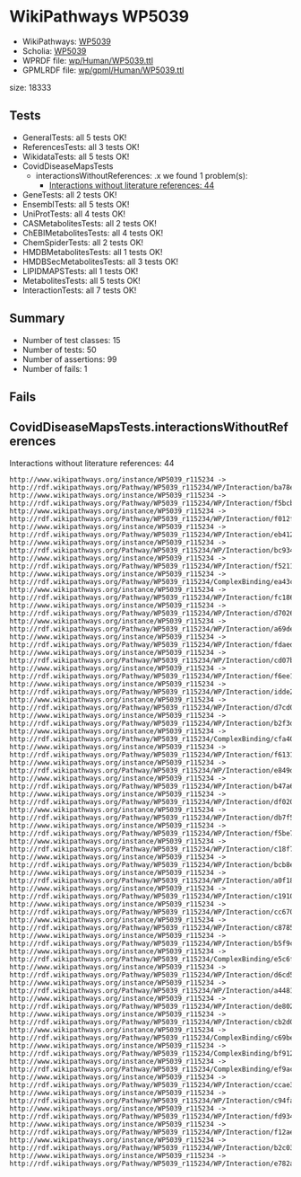 # WikiPathways WP5039

* WikiPathways: [WP5039](https://identifiers.org/wikipathways:WP5039)
* Scholia: [WP5039](https://scholia.toolforge.org/wikipathways/WP5039)
* WPRDF file: [wp/Human/WP5039.ttl](../wp/Human/WP5039.ttl)
* GPMLRDF file: [wp/gpml/Human/WP5039.ttl](../wp/gpml/Human/WP5039.ttl)

size: 18333
## Tests
* GeneralTests: all 5 tests OK!
* ReferencesTests: all 3 tests OK!
* WikidataTests: all 5 tests OK!
* CovidDiseaseMapsTests
    * interactionsWithoutReferences: .x we found 1 problem(s):
        * [Interactions without literature references: 44](#9701cd42)
* GeneTests: all 2 tests OK!
* EnsemblTests: all 5 tests OK!
* UniProtTests: all 4 tests OK!
* CASMetabolitesTests: all 2 tests OK!
* ChEBIMetabolitesTests: all 4 tests OK!
* ChemSpiderTests: all 2 tests OK!
* HMDBMetabolitesTests: all 1 tests OK!
* HMDBSecMetabolitesTests: all 3 tests OK!
* LIPIDMAPSTests: all 1 tests OK!
* MetabolitesTests: all 5 tests OK!
* InteractionTests: all 7 tests OK!


## Summary

* Number of test classes: 15
* Number of tests: 50
* Number of assertions: 99
* Number of fails: 1

## Fails

<a name="9701cd42" />

## CovidDiseaseMapsTests.interactionsWithoutReferences

Interactions without literature references: 44
```
http://www.wikipathways.org/instance/WP5039_r115234 -> http://rdf.wikipathways.org/Pathway/WP5039_r115234/WP/Interaction/ba78e
http://www.wikipathways.org/instance/WP5039_r115234 -> http://rdf.wikipathways.org/Pathway/WP5039_r115234/WP/Interaction/f5bcb
http://www.wikipathways.org/instance/WP5039_r115234 -> http://rdf.wikipathways.org/Pathway/WP5039_r115234/WP/Interaction/f012f
http://www.wikipathways.org/instance/WP5039_r115234 -> http://rdf.wikipathways.org/Pathway/WP5039_r115234/WP/Interaction/eb412
http://www.wikipathways.org/instance/WP5039_r115234 -> http://rdf.wikipathways.org/Pathway/WP5039_r115234/WP/Interaction/bc934
http://www.wikipathways.org/instance/WP5039_r115234 -> http://rdf.wikipathways.org/Pathway/WP5039_r115234/WP/Interaction/f5211
http://www.wikipathways.org/instance/WP5039_r115234 -> http://rdf.wikipathways.org/Pathway/WP5039_r115234/ComplexBinding/ea43c
http://www.wikipathways.org/instance/WP5039_r115234 -> http://rdf.wikipathways.org/Pathway/WP5039_r115234/WP/Interaction/fc186
http://www.wikipathways.org/instance/WP5039_r115234 -> http://rdf.wikipathways.org/Pathway/WP5039_r115234/WP/Interaction/d7026
http://www.wikipathways.org/instance/WP5039_r115234 -> http://rdf.wikipathways.org/Pathway/WP5039_r115234/WP/Interaction/a69de
http://www.wikipathways.org/instance/WP5039_r115234 -> http://rdf.wikipathways.org/Pathway/WP5039_r115234/WP/Interaction/fdaed
http://www.wikipathways.org/instance/WP5039_r115234 -> http://rdf.wikipathways.org/Pathway/WP5039_r115234/WP/Interaction/cd07b
http://www.wikipathways.org/instance/WP5039_r115234 -> http://rdf.wikipathways.org/Pathway/WP5039_r115234/WP/Interaction/f6ee1
http://www.wikipathways.org/instance/WP5039_r115234 -> http://rdf.wikipathways.org/Pathway/WP5039_r115234/WP/Interaction/idde2be3e1
http://www.wikipathways.org/instance/WP5039_r115234 -> http://rdf.wikipathways.org/Pathway/WP5039_r115234/WP/Interaction/d7cd0
http://www.wikipathways.org/instance/WP5039_r115234 -> http://rdf.wikipathways.org/Pathway/WP5039_r115234/WP/Interaction/b2f3d
http://www.wikipathways.org/instance/WP5039_r115234 -> http://rdf.wikipathways.org/Pathway/WP5039_r115234/ComplexBinding/cfa40
http://www.wikipathways.org/instance/WP5039_r115234 -> http://rdf.wikipathways.org/Pathway/WP5039_r115234/WP/Interaction/f6131
http://www.wikipathways.org/instance/WP5039_r115234 -> http://rdf.wikipathways.org/Pathway/WP5039_r115234/WP/Interaction/e849d
http://www.wikipathways.org/instance/WP5039_r115234 -> http://rdf.wikipathways.org/Pathway/WP5039_r115234/WP/Interaction/b47a6
http://www.wikipathways.org/instance/WP5039_r115234 -> http://rdf.wikipathways.org/Pathway/WP5039_r115234/WP/Interaction/df020
http://www.wikipathways.org/instance/WP5039_r115234 -> http://rdf.wikipathways.org/Pathway/WP5039_r115234/WP/Interaction/db7f5
http://www.wikipathways.org/instance/WP5039_r115234 -> http://rdf.wikipathways.org/Pathway/WP5039_r115234/WP/Interaction/f5be7
http://www.wikipathways.org/instance/WP5039_r115234 -> http://rdf.wikipathways.org/Pathway/WP5039_r115234/WP/Interaction/c18f7
http://www.wikipathways.org/instance/WP5039_r115234 -> http://rdf.wikipathways.org/Pathway/WP5039_r115234/WP/Interaction/bcb8e
http://www.wikipathways.org/instance/WP5039_r115234 -> http://rdf.wikipathways.org/Pathway/WP5039_r115234/WP/Interaction/a0f18
http://www.wikipathways.org/instance/WP5039_r115234 -> http://rdf.wikipathways.org/Pathway/WP5039_r115234/WP/Interaction/c1910
http://www.wikipathways.org/instance/WP5039_r115234 -> http://rdf.wikipathways.org/Pathway/WP5039_r115234/WP/Interaction/cc670
http://www.wikipathways.org/instance/WP5039_r115234 -> http://rdf.wikipathways.org/Pathway/WP5039_r115234/WP/Interaction/c8785
http://www.wikipathways.org/instance/WP5039_r115234 -> http://rdf.wikipathways.org/Pathway/WP5039_r115234/WP/Interaction/b5f9c
http://www.wikipathways.org/instance/WP5039_r115234 -> http://rdf.wikipathways.org/Pathway/WP5039_r115234/ComplexBinding/e5c6f
http://www.wikipathways.org/instance/WP5039_r115234 -> http://rdf.wikipathways.org/Pathway/WP5039_r115234/WP/Interaction/d6cd5
http://www.wikipathways.org/instance/WP5039_r115234 -> http://rdf.wikipathways.org/Pathway/WP5039_r115234/WP/Interaction/a4481
http://www.wikipathways.org/instance/WP5039_r115234 -> http://rdf.wikipathways.org/Pathway/WP5039_r115234/WP/Interaction/de802
http://www.wikipathways.org/instance/WP5039_r115234 -> http://rdf.wikipathways.org/Pathway/WP5039_r115234/WP/Interaction/cb2d0
http://www.wikipathways.org/instance/WP5039_r115234 -> http://rdf.wikipathways.org/Pathway/WP5039_r115234/ComplexBinding/c69be
http://www.wikipathways.org/instance/WP5039_r115234 -> http://rdf.wikipathways.org/Pathway/WP5039_r115234/ComplexBinding/bf912
http://www.wikipathways.org/instance/WP5039_r115234 -> http://rdf.wikipathways.org/Pathway/WP5039_r115234/ComplexBinding/ef9ac
http://www.wikipathways.org/instance/WP5039_r115234 -> http://rdf.wikipathways.org/Pathway/WP5039_r115234/WP/Interaction/ccae3
http://www.wikipathways.org/instance/WP5039_r115234 -> http://rdf.wikipathways.org/Pathway/WP5039_r115234/WP/Interaction/c94fa
http://www.wikipathways.org/instance/WP5039_r115234 -> http://rdf.wikipathways.org/Pathway/WP5039_r115234/WP/Interaction/fd934
http://www.wikipathways.org/instance/WP5039_r115234 -> http://rdf.wikipathways.org/Pathway/WP5039_r115234/WP/Interaction/f12ae
http://www.wikipathways.org/instance/WP5039_r115234 -> http://rdf.wikipathways.org/Pathway/WP5039_r115234/WP/Interaction/b2c03
http://www.wikipathways.org/instance/WP5039_r115234 -> http://rdf.wikipathways.org/Pathway/WP5039_r115234/WP/Interaction/e782a

```
